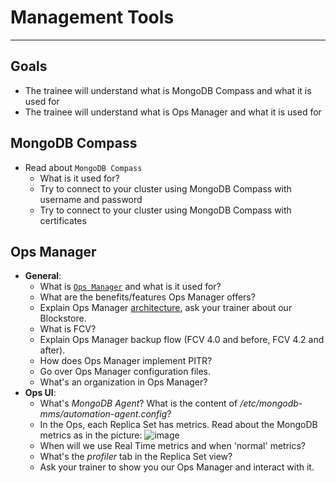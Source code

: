 # Management Tools
---
## Goals

 - The trainee will understand what is MongoDB Compass and what it is used for
 - The trainee will understand what is Ops Manager and what it is used for

## MongoDB Compass

* Read about `MongoDB Compass` 
   * What is it used for? 
   * Try to connect to your cluster using MongoDB Compass with username and password
   * Try to connect to your cluster using MongoDB Compass with certificates
## Ops Manager
* **General**: 
   * What is [`Ops Manager`](https://docs.opsmanager.mongodb.com/current/) and what is it used for?
   * What are the benefits/features Ops Manager offers?
   * Explain Ops Manager [architecture](https://www.mongodb.com/docs/ops-manager/current/core/system-overview/), ask your trainer about our Blockstore.
   * What is FCV?
   * Explain Ops Manager backup flow (FCV 4.0 and before, FCV 4.2 and after). 
   * How does Ops Manager implement PITR?
   * Go over Ops Manager configuration files.
   * What's an organization in Ops Manager?
* **Ops UI**:
   * What's _MongoDB Agent_? What is the content of _/etc/mongodb-mms/automation-agent.config_?
   * In the Ops, each Replica Set has metrics. Read about the MongoDB metrics as in the picture: ![image](https://github.com/user-attachments/assets/76b8bb59-5c96-433e-8718-2cbc779f583e)
   * When will we use Real Time metrics and when 'normal' metrics?
   * What's the _profiler_ tab in the Replica Set view?
   * Ask your trainer to show you our Ops Manager and interact with it.
